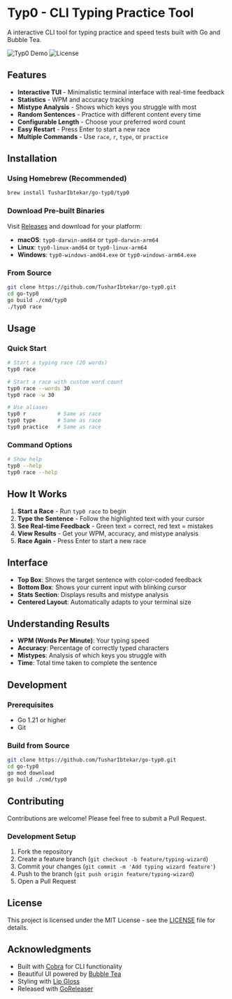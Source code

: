 # Typ0 - CLI Typing Practice Tool

A interactive CLI tool for typing practice and speed tests built with Go and Bubble Tea.

![Typ0 Demo](https://img.shields.io/badge/Go-1.21+-blue.svg)
![License](https://img.shields.io/badge/License-MIT-green.svg)

## Features

- **Interactive TUI** - Minimalistic terminal interface with real-time feedback
- **Statistics** - WPM and accuracy tracking
- **Mistype Analysis** - Shows which keys you struggle with most
- **Random Sentences** - Practice with different content every time
- **Configurable Length** - Choose your preferred word count
- **Easy Restart** - Press Enter to start a new race
- **Multiple Commands** - Use `race`, `r`, `type`, or `practice`

## Installation

### Using Homebrew (Recommended)

```bash
brew install TusharIbtekar/go-typ0/typ0
```

### Download Pre-built Binaries

Visit [Releases](https://github.com/TusharIbtekar/go-typ0/releases) and download for your platform:

- **macOS**: `typ0-darwin-amd64` or `typ0-darwin-arm64`
- **Linux**: `typ0-linux-amd64` or `typ0-linux-arm64`
- **Windows**: `typ0-windows-amd64.exe` or `typ0-windows-arm64.exe`

### From Source

```bash
git clone https://github.com/TusharIbtekar/go-typ0.git
cd go-typ0
go build ./cmd/typ0
./typ0 race
```

## Usage

### Quick Start

```bash
# Start a typing race (20 words)
typ0 race

# Start a race with custom word count
typ0 race --words 30
typ0 race -w 30

# Use aliases
typ0 r          # Same as race
typ0 type       # Same as race
typ0 practice   # Same as race
```

### Command Options

```bash
# Show help
typ0 --help
typ0 race --help
```

## How It Works

1. **Start a Race** - Run `typ0 race` to begin
2. **Type the Sentence** - Follow the highlighted text with your cursor
3. **See Real-time Feedback** - Green text = correct, red text = mistakes
4. **View Results** - Get your WPM, accuracy, and mistype analysis
5. **Race Again** - Press Enter to start a new race

## Interface

- **Top Box**: Shows the target sentence with color-coded feedback
- **Bottom Box**: Shows your current input with blinking cursor
- **Stats Section**: Displays results and mistype analysis
- **Centered Layout**: Automatically adapts to your terminal size

## Understanding Results

- **WPM (Words Per Minute)**: Your typing speed
- **Accuracy**: Percentage of correctly typed characters
- **Mistypes**: Analysis of which keys you struggle with
- **Time**: Total time taken to complete the sentence

## Development

### Prerequisites

- Go 1.21 or higher
- Git

### Build from Source

```bash
git clone https://github.com/TusharIbtekar/go-typ0.git
cd go-typ0
go mod download
go build ./cmd/typ0
```

## Contributing

Contributions are welcome! Please feel free to submit a Pull Request.

### Development Setup

1. Fork the repository
2. Create a feature branch (`git checkout -b feature/typing-wizard`)
3. Commit your changes (`git commit -m 'Add typing wizard feature'`)
4. Push to the branch (`git push origin feature/typing-wizard`)
5. Open a Pull Request

## License

This project is licensed under the MIT License - see the [LICENSE](LICENSE) file for details.

## Acknowledgments

- Built with [Cobra](https://github.com/spf13/cobra) for CLI functionality
- Beautiful UI powered by [Bubble Tea](https://github.com/charmbracelet/bubbletea)
- Styling with [Lip Gloss](https://github.com/charmbracelet/lipgloss)
- Released with [GoReleaser](https://goreleaser.com/)
